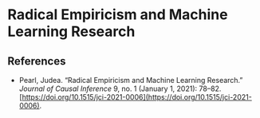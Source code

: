 # Radical Empiricism and Machine Learning Research

## References
-   Pearl, Judea. “Radical Empiricism and Machine Learning Research.” _Journal of Causal Inference_ 9, no. 1 (January 1, 2021): 78–82. [https://doi.org/10.1515/jci-2021-0006](https://doi.org/10.1515/jci-2021-0006).